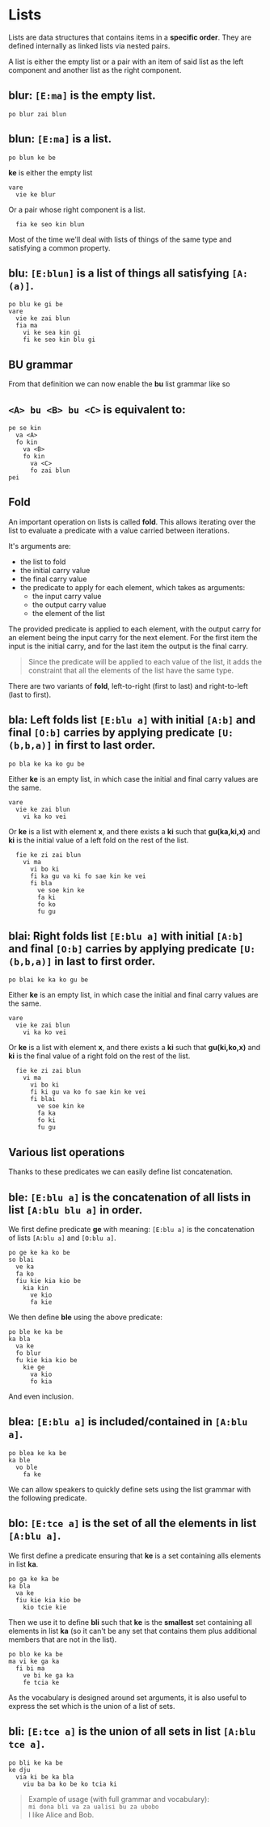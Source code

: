 # Lists

Lists are data structures that contains items in a __specific order__. They
are defined internally as linked lists via nested pairs.

A list is either the empty list or a pair with an item of said list as the left
component and another list as the right component.

<spoiler>

__blur:__ `[E:ma]` is the empty list.
---
```
po blur zai blun
```
</spoiler>

<spoiler>

__blun:__ `[E:ma]` is a list.
---
```
po blun ke be
```
__ke__ is either the empty list
```
vare
  vie ke blur
```
Or a pair whose right component is a list.
```
  fia ke seo kin blun
```
</spoiler>

Most of the time we'll deal with lists of things of the same type and satisfying
a common property.

<spoiler>

__blu:__ `[E:blun]` is a list of things all satisfying `[A:(a)]`.
---
```
po blu ke gi be
vare
  vie ke zai blun
  fia ma
    vi ke sea kin gi
    fi ke seo kin blu gi
```
</spoiler>

## BU grammar

From that definition we can now enable the __bu__ list grammar like so

<spoiler>

`<A> bu <B> bu <C>` is equivalent to:
---
```
pe se kin
  va <A>
  fo kin
    va <B>
    fo kin
      va <C>
      fo zai blun
pei
```
</spoiler>

## Fold

An important operation on lists is called __fold__. This allows iterating over
the list to evaluate a predicate with a value carried between iterations.

It's arguments are:
- the list to fold
- the initial carry value
- the final carry value
- the predicate to apply for each element, which takes as arguments:
  - the input carry value
  - the output carry value
  - the element of the list

The provided predicate is applied to each element, with the output carry for an
element being the input carry for the next element. For the first item the input
is the initial carry, and for the last item the output is the final carry.

> Since the predicate will be applied to each value of the list, it adds the
> constraint that all the elements of the list have the same type.

There are two variants of __fold__, left-to-right (first to last) and
right-to-left (last to first).

<spoiler>

__bla:__ Left folds list `[E:blu a]` with initial `[A:b]` and final `[O:b]`
carries by applying predicate `[U:(b,b,a)]` in first to last order.
---
```
po bla ke ka ko gu be
```
Either __ke__ is an empty list, in which case the initial and final carry values
are the same.
```
vare
  vie ke zai blun
    vi ka ko vei
```
Or __ke__ is a list with element __x__, and there exists a __ki__ such that
__gu(ka,ki,x)__ and __ki__ is the initial value of a left fold on the rest of
the list.
```
  fie ke zi zai blun
    vi ma
      vi bo ki
      fi ka gu va ki fo sae kin ke vei
      fi bla
        ve soe kin ke
        fa ki
        fo ko
        fu gu
```
</spoiler>

<spoiler>

__blai:__ Right folds list `[E:blu a]` with initial `[A:b]` and final `[O:b]`
carries by applying predicate `[U:(b,b,a)]` in last to first order.
---
```
po blai ke ka ko gu be
```
Either __ke__ is an empty list, in which case the initial and final carry values
are the same.
```
vare
  vie ke zai blun
    vi ka ko vei
```
Or __ke__ is a list with element __x__, and there exists a __ki__ such that
__gu(ki,ko,x)__ and __ki__ is the final value of a right fold on the rest of the
list.
```
  fie ke zi zai blun
    vi ma
      vi bo ki
      fi ki gu va ko fo sae kin ke vei
      fi blai
        ve soe kin ke
        fa ka
        fo ki
        fu gu
```
</spoiler>

## Various list operations

Thanks to these predicates we can easily define list concatenation.

<spoiler>

__ble:__ `[E:blu a]` is the concatenation of all lists in list `[A:blu blu a]` in order.
---
We first define predicate __ge__ with meaning:
`[E:blu a]` is the concatenation of lists `[A:blu a]` and `[O:blu a]`.
```
po ge ke ka ko be
so blai
  ve ka
  fa ko
  fiu kie kia kio be
    kia kin
      ve kio
      fa kie
```

We then define __ble__ using the above predicate:
```
po ble ke ka be
ka bla
  va ke
  fo blur
  fu kie kia kio be
    kie ge
      va kio
      fo kia
```
</spoiler>

And even inclusion.

<spoiler>

__blea:__ `[E:blu a]` is included/contained in `[A:blu a]`.
---
```
po blea ke ka be
ka ble
  vo ble
    fa ke
```
</spoiler>

We can allow speakers to quickly define sets using the list grammar
with the following predicate.

<spoiler>

__blo:__ `[E:tce a]` is the set of all the elements in list `[A:blu a]`.
---
We first define a predicate ensuring that __ke__ is a set containing alls
elements in list __ka__.
```
po ga ke ka be
ka bla
  va ke
  fiu kie kia kio be
    kio tcie kie
```
Then we use it to define __bli__ such that __ke__ is the __smallest__ set
containing all elements in list __ka__ (so it can't be any set that contains
them plus additional members that are not in the list).
```
po blo ke ka be
ma vi ke ga ka
  fi bi ma
    ve bi ke ga ka
    fe tcia ke
```
</spoiler>

As the vocabulary is designed around set arguments, it is also useful to
express the set which is the union of a list of sets.

<spoiler>

__bli:__ `[E:tce a]` is the union of all sets in list `[A:blu tce a]`.
---
```
po bli ke ka be
ke dju
  via ki be ka bla
    viu ba ba ko be ko tcia ki
```
</spoiler>

> Example of usage (with full grammar and vocabulary):\
> `mi dona bli va za ualisi bu za ubobo`\
> I like Alice and Bob.